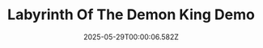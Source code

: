 ---
title: "Labyrinth Of The Demon King Demo"
id: 3308290
date: 2025-05-29T00:00:06.582Z
link: games/steam/recent/labyrinth-of-the-demon-king-demo
image: http://media.steampowered.com/steamcommunity/public/images/apps/3308290/df2e521d5fcac2bf1f1f5077bf29b48504215025.jpg
playtime_2weeks: 16
playtime_forever: 16
playtime_windows_forever: 0
playtime_mac_forever: 0
playtime_linux_forever: 16
playtime_deck_forever: 16
---